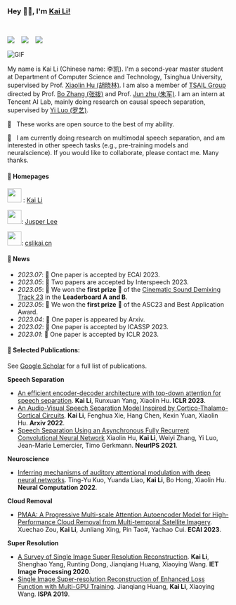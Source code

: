 ### Hey 👋🏽, I'm [Kai Li!](https://cslikai.cn) 

<br/>

![](https://img.shields.io/endpoint?url=https%3A%2F%2Fhits.dwyl.com%2FJusperLee%2FJusperLee.json%3Fcolor%3Dpink)&nbsp;&nbsp;&nbsp; ![](https://img.shields.io/github/followers/JusperLee?color=pink
)&nbsp;&nbsp;&nbsp; ![](https://img.shields.io/github/stars/JusperLee?logo=github&color=pink) 

<img alt="GIF" src="https://media.giphy.com/media/836HiJc7pgzy8iNXCn/giphy.gif" />

<br/>

My name is Kai Li (Chinese name: 李凯). I'm a second-year master student at Department of Computer Science and Technology, Tsinghua University, supervised by Prof. [Xiaolin Hu (胡晓林)](http://www.xlhu.cn/). I am also a member of [TSAIL Group](https://ml.cs.tsinghua.edu.cn/) directed by Prof. [Bo Zhang (张拨)](https://www.cs.tsinghua.edu.cn/info/1121/3552.htm) and Prof. [Jun zhu (朱军)](https://ml.cs.tsinghua.edu.cn/~jun/index.shtml). I am an intern at Tencent AI Lab, mainly doing research on causal speech separation, supervised by [Yi Luo (罗艺)](https://scholar.google.com/citations?user=OSM9xooAAAAJ&hl=en).

🤗 &nbsp; These works are open source to the best of my ability.

🤗 &nbsp; I am currently doing research on multimodal speech separation, and am interested in other speech tasks (e.g., pre-training models and neuralscience). If you would like to collaborate, please contact me. Many thanks.

#### **:bookmark: Homepages**

<img height="32" width="32" src="https://unpkg.com/simple-icons@v9/icons/linkedin.svg" /> : [Kai Li](https://www.linkedin.com/in/%E5%87%AF-%E6%9D%8E-0bb2451a4) 

<img height="32" width="32" src="https://unpkg.com/simple-icons@v9/icons/zhihu.svg" />: [Jusper Lee](https://www.zhihu.com/people/li-kai-34-50) 

<img height="32" width="32" src="https://unpkg.com/simple-icons@v9/icons/rome.svg" />: [cslikai.cn](https://cslikai.cn)

#### **:date: News**

- *2023.07*: 🎲 One paper is accepted by ECAI 2023.
- *2023.05*: 🧩 Two papers are accepted by Interspeech 2023.
- *2023.05*: 🎉 We won the **first prize** 🥇 of the [Cinematic Sound Demixing Track 23](https://www.aicrowd.com/challenges/sound-demixing-challenge-2023/problems/cinematic-sound-demixing-track-cdx-23/leaderboards) in the **Leaderboard A and B**.
- *2023.05*: 🎉 We won the **first prize** 🥇 of the ASC23 and Best Application Award.
- *2023.04*: 🎲 One paper is appeared by Arxiv.
- *2023.02*: 🧩 One paper is accepted by ICASSP 2023.
- *2023.01*: 🧩 One paper is accepted by ICLR 2023.

#### **:newspaper: Selected Publications:**

See [Google Scholar](https://scholar.google.com.hk/citations?user=fHkHcMsAAAAJ&hl=en) for a full list of publications.

**Speech Separation**

- [An efficient encoder-decoder architecture with top-down attention for speech separation](https://arxiv.org/pdf/2209.15200). **Kai Li**, Runxuan Yang, Xiaolin Hu. **ICLR 2023**.
- [An Audio-Visual Speech Separation Model Inspired by Cortico-Thalamo-Cortical Circuits](https://arxiv.org/abs/2212.10744). **Kai Li**, Fenghua Xie, Hang Chen, Kexin Yuan, Xiaolin Hu. **Arxiv 2022**.
- [Speech Separation Using an Asynchronous Fully Recurrent Convolutional Neural Network](https://papers.nips.cc/paper/2021/file/be1bc7997695495f756312886f566110-Paper.pdf) Xiaolin Hu, **Kai Li**, Weiyi Zhang, Yi Luo, Jean-Marie Lemercier, Timo Gerkmann. **NeurIPS 2021**.

**Neuroscience**
- [Inferring mechanisms of auditory attentional modulation with deep neural networks](https://cslikai.cn/files/neural.pdf). Ting-Yu Kuo, Yuanda Liao, **Kai Li**, Bo Hong, Xiaolin Hu. **Neural Computation 2022**.

**Cloud Removal**

- [PMAA: A Progressive Multi-scale Attention Autoencoder Model for High-Performance Cloud Removal from Multi-temporal Satellite Imagery](https://arxiv.org/pdf/2303.16565.pdf). Xuechao Zou, **Kai Li**, Junliang Xing, Pin Tao#, Yachao Cui. **ECAI 2023**.

**Super Resolution**

- [A Survey of Single Image Super Resolution Reconstruction](https://cslikai.cn/files/A_Survey_of_Single_Image_Super_Resolution_Reconstr.pdf). **Kai Li**, Shenghao Yang, Runting Dong, Jianqiang Huang, Xiaoying Wang. **IET Image Processing 2020**.
- [Single Image Super-resolution Reconstruction of Enhanced Loss Function with Multi-GPU Training](https://cslikai.cn/files/Single_Image_Super-Resolution_Reconstruction_of_Enhanced_Loss_Function_with_Multi-GPU_Training.pdf). Jianqiang Huang, **Kai Li**, Xiaoying Wang. **ISPA 2019**.